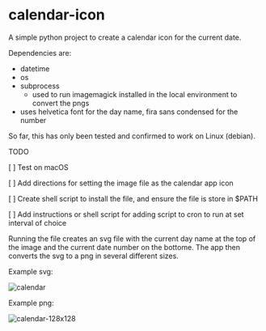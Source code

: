 # calendar-icon
A simple python project to create a calendar icon for the current date.

Dependencies are: 
- datetime
- os
- subprocess
  - used to run imagemagick installed in the local environment to convert the pngs
- uses helvetica font for the day name, fira sans condensed for the number
 
So far, this has only been tested and confirmed to work on Linux (debian). 

TODO  

[ ] Test on macOS  

[ ] Add directions for setting the image file as the calendar app icon  

[ ] Create shell script to install the file, and ensure the file is store in $PATH  

[ ] Add instructions or shell script for adding script to cron to run at set interval of choice  


Running the file creates an svg file with the current day name at the top of the image and the current date number on the bottome.
The app then converts the svg to a png in several different sizes.

Example svg: 

![calendar](https://github.com/jamie-c/calendar-icon/assets/5421944/e4bd863b-d854-4799-bb1b-db24dc2ecee6)

Example png: 

![calendar-128x128](https://github.com/jamie-c/calendar-icon/assets/5421944/e7a1578d-ed94-42db-a45d-e995cf040d10)
